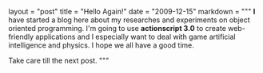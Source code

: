 layout = "post"
title = "Hello Again!"
date = "2009-12-15"
markdown = """
**I** have started a blog here about my researches and experiments on object oriented programming. I'm going to use **actionscript 3.0** to create web-friendly applications and I especially want to deal with game artificial intelligence and physics. I hope we all have a good time.

Take care till the next post.
"""
